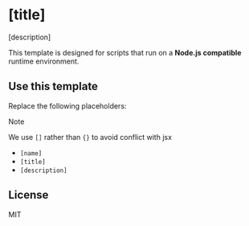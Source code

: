 # [title]

[description]

This template is designed for scripts that run on a **Node.js compatible** runtime environment.

## Use this template

Replace the following placeholders:

> [!NOTE]
> We use `[]` rather than `{}` to avoid conflict with jsx

- `[name]`
- `[title]`
- `[description]`

## License

MIT
